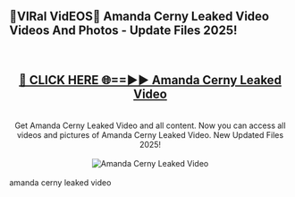 <h2>🔴VIRal VidEOS🔴 Amanda Cerny Leaked Video Videos And Photos - Update Files 2025!</h2>
<br>
<div align="center">
<h2><a href="https://virallinks.top/odZfE0" rel="nofollow">🔴 CLICK HERE 🌐==►► Amanda Cerny Leaked Video</a></h2>
<br>
Get Amanda Cerny Leaked Video and all content. Now you can access all videos and pictures of Amanda Cerny Leaked Video. New Updated Files 2025!
<br>
<br>
<a href="https://virallinks.top/odZfE0" rel="nofollow" data-target="animated-image.originalLink"><img src="https://i.imgur.com/dJHk4Zq.gif)" alt="Amanda Cerny Leaked Video" style="max-width: 100%; display: inline-block;" data-target="animated-image.originalImage"></a>
</div>
<br>
amanda cerny leaked video